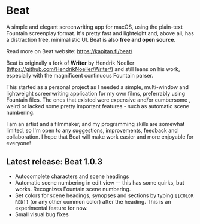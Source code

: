 # Beat

A simple and elegant screenwriting app for macOS, using the plain-text Fountain screenplay format. It's pretty fast and lighteight and, above all, has a distraction free, minimalistic UI. Beat is also **free and open source**.

Read more on Beat website: https://kapitan.fi/beat/

Beat is originally a fork of **Writer** by Hendrik Noeller (https://github.com/HendrikNoeller/Writer/) and still leans on his work, especially with the magnificent continuous Fountain parser.

This started as a personal project as I needed a simple, multi-window and lightweight screenwriting application for my own films, preferrably using Fountain files. The ones that existed were expensive and/or cumbersome , weird or lacked some pretty important features  - such as automatic scene numbering.

I am an artist and a filmmaker, and my programming skills are somewhat limited, so I'm open to any suggestions, improvements, feedback and collaboration. I hope that Beat will make work easier and more enjoyable for everyone!

## Latest release: Beat 1.0.3

* Autocomplete characters and scene headings
* Automatic scene numbering in edit view –- this has some quirks, but works. Recognizes Fountain scene numbering.
* Set colors for scene headings, synopses and sections by typing `[[COLOR RED]]` (or any other common color) after the heading. This is an experimental feature for now.
* Small visual bug fixes
